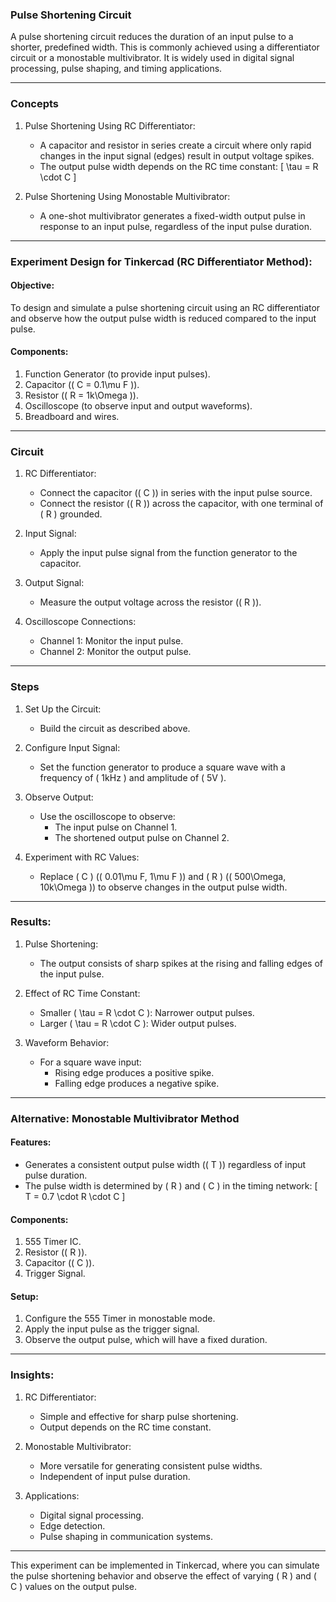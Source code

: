 ### Pulse Shortening Circuit

A pulse shortening circuit reduces the duration of an input pulse to a shorter, predefined width. This is commonly achieved using a differentiator circuit or a monostable multivibrator. It is widely used in digital signal processing, pulse shaping, and timing applications.

---

### Concepts

1. Pulse Shortening Using RC Differentiator:
   - A capacitor and resistor in series create a circuit where only rapid changes in the input signal (edges) result in output voltage spikes.
   - The output pulse width depends on the RC time constant:
     \[
     \tau = R \cdot C
     \]

2. Pulse Shortening Using Monostable Multivibrator:
   - A one-shot multivibrator generates a fixed-width output pulse in response to an input pulse, regardless of the input pulse duration.

---

### Experiment Design for Tinkercad (RC Differentiator Method):

#### Objective:
To design and simulate a pulse shortening circuit using an RC differentiator and observe how the output pulse width is reduced compared to the input pulse.

#### Components:
1. Function Generator (to provide input pulses).
2. Capacitor (\( C = 0.1\mu F \)).
3. Resistor (\( R = 1k\Omega \)).
4. Oscilloscope (to observe input and output waveforms).
5. Breadboard and wires.

---

### Circuit

1. RC Differentiator:
   - Connect the capacitor (\( C \)) in series with the input pulse source.
   - Connect the resistor (\( R \)) across the capacitor, with one terminal of \( R \) grounded.

2. Input Signal:
   - Apply the input pulse signal from the function generator to the capacitor.

3. Output Signal:
   - Measure the output voltage across the resistor (\( R \)).

4. Oscilloscope Connections:
   - Channel 1: Monitor the input pulse.
   - Channel 2: Monitor the output pulse.

---

### Steps

1. Set Up the Circuit:
   - Build the circuit as described above.

2. Configure Input Signal:
   - Set the function generator to produce a square wave with a frequency of \( 1kHz \) and amplitude of \( 5V \).

3. Observe Output:
   - Use the oscilloscope to observe:
     - The input pulse on Channel 1.
     - The shortened output pulse on Channel 2.

4. Experiment with RC Values:
   - Replace \( C \) (\( 0.01\mu F, 1\mu F \)) and \( R \) (\( 500\Omega, 10k\Omega \)) to observe changes in the output pulse width.

---

### Results:

1. Pulse Shortening:
   - The output consists of sharp spikes at the rising and falling edges of the input pulse.

2. Effect of RC Time Constant:
   - Smaller \( \tau = R \cdot C \): Narrower output pulses.
   - Larger \( \tau = R \cdot C \): Wider output pulses.

3. Waveform Behavior:
   - For a square wave input:
     - Rising edge produces a positive spike.
     - Falling edge produces a negative spike.

---

### Alternative: Monostable Multivibrator Method

#### Features:
- Generates a consistent output pulse width (\( T \)) regardless of input pulse duration.
- The pulse width is determined by \( R \) and \( C \) in the timing network:
  \[
  T = 0.7 \cdot R \cdot C
  \]

#### Components:
1. 555 Timer IC.
2. Resistor (\( R \)).
3. Capacitor (\( C \)).
4. Trigger Signal.

#### Setup:
1. Configure the 555 Timer in monostable mode.
2. Apply the input pulse as the trigger signal.
3. Observe the output pulse, which will have a fixed duration.

---

### Insights:

1. RC Differentiator:
   - Simple and effective for sharp pulse shortening.
   - Output depends on the RC time constant.

2. Monostable Multivibrator:
   - More versatile for generating consistent pulse widths.
   - Independent of input pulse duration.

3. Applications:
   - Digital signal processing.
   - Edge detection.
   - Pulse shaping in communication systems.

---

This experiment can be implemented in Tinkercad, where you can simulate the pulse shortening behavior and observe the effect of varying \( R \) and \( C \) values on the output pulse.
